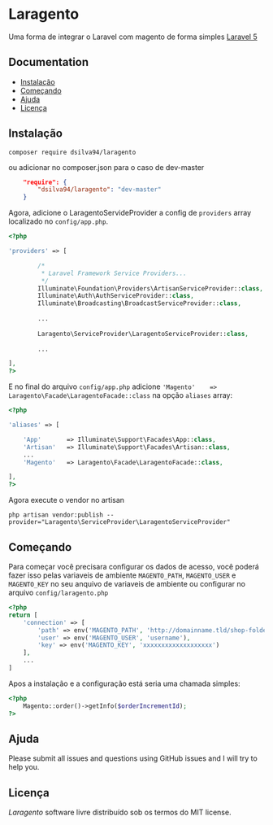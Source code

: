 # Laragento


Uma forma de integrar o Laravel com magento de forma simples [Laravel 5](http://laravel.com/)

## Documentation

* [Instalação](#instalacao)
* [Começando](#comecando)
* [Ajuda](#ajuda)
* [Licença](#licenca)


## Instalação

```
composer require dsilva94/laragento
```
ou adicionar no composer.json para o caso de dev-master

```json
    "require": {
        "dsilva94/laragento": "dev-master"
    }
```
  
Agora, adicione o LaragentoServideProvider a config de `providers` array localizado no `config/app.php`.

```php
<?php

'providers' => [

        /*
         * Laravel Framework Service Providers...
         */
        Illuminate\Foundation\Providers\ArtisanServiceProvider::class,
        Illuminate\Auth\AuthServiceProvider::class,
        Illuminate\Broadcasting\BroadcastServiceProvider::class,
	
        ...
        
        Laragento\ServiceProvider\LaragentoServiceProvider::class,
        
        ...

],
?>
```

E no final do arquivo `config/app.php` adicione `'Magento'    => Laragento\Facade\LaragentoFacade::class` na opção  `aliases` array:

```php
<?php

'aliases' => [

    'App'       => Illuminate\Support\Facades\App::class,
    'Artisan'   => Illuminate\Support\Facades\Artisan::class,
    ...
    'Magento'   => Laragento\Facade\LaragentoFacade::class,

],
?>
```

Agora execute o vendor no artisan
```
php artisan vendor:publish --provider="Laragento\ServiceProvider\LaragentoServiceProvider"
```

## Começando

Para começar você precisara configurar os dados de acesso, você poderá fazer isso pelas variaveis de ambiente `MAGENTO_PATH`, `MAGENTO_USER` e `MAGENTO_KEY` no seu anquivo de variaveis de ambiente ou configurar no arquivo `config/laragento.php` 

```php
<?php
return [
    'connection' => [
        'path' => env('MAGENTO_PATH', 'http://domainname.tld/shop-folder/'),
        'user' => env('MAGENTO_USER', 'username'),
        'key' => env('MAGENTO_KEY', 'xxxxxxxxxxxxxxxxxxx')
    ],
    ...
]
```

Apos a instalação e a configuração está seria uma chamada simples:


```php
<?php
    Magento::order()->getInfo($orderIncrementId);
?>
```


## Ajuda

Please submit all issues and questions using GitHub issues and I will try to help you.

## Licença

*Laragento* software livre distribuído sob os termos do MIT license.
